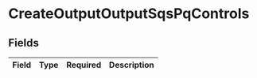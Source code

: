 # CreateOutputOutputSqsPqControls


## Fields

| Field       | Type        | Required    | Description |
| ----------- | ----------- | ----------- | ----------- |
